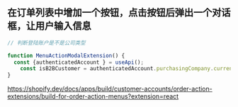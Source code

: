 
## 在订单列表中增加一个按钮，点击按钮后弹出一个对话框，让用户输入信息

```javascript
// 判断登陆账户是不是公司类型

function MenuActionModalExtension() {
  const {authenticatedAccount } = useApi();
	const isB2BCustomer = authenticatedAccount.purchasingCompany.current !== null;
}
```
https://shopify.dev/docs/apps/build/customer-accounts/order-action-extensions/build-for-order-action-menus?extension=react
